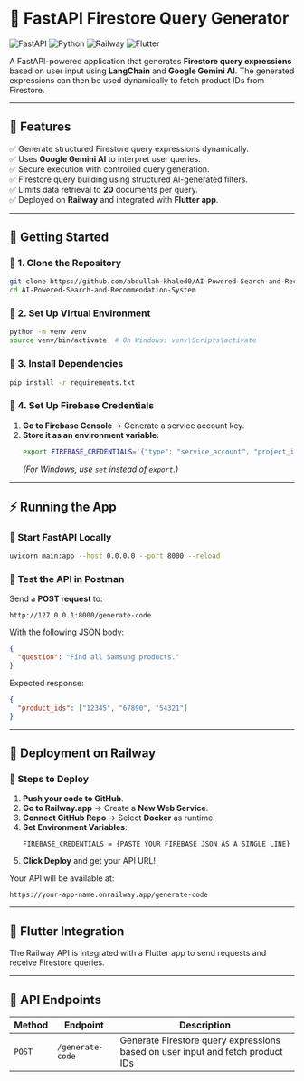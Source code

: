 # 🚀 FastAPI Firestore Query Generator

![FastAPI](https://img.shields.io/badge/FastAPI-005571?style=for-the-badge&logo=fastapi)
![Python](https://img.shields.io/badge/Python-3.12-blue?style=for-the-badge&logo=python)
![Railway](https://img.shields.io/badge/Deployed%20on-Railway-46a2f1?style=for-the-badge)
![Flutter](https://img.shields.io/badge/Integrated%20with-Flutter-02569B?style=for-the-badge&logo=flutter)

A FastAPI-powered application that generates **Firestore query expressions** based on user input using **LangChain** and **Google Gemini AI**. The generated expressions can then be used dynamically to fetch product IDs from Firestore.

---

## 📌 Features
✅ Generate structured Firestore query expressions dynamically.  
✅ Uses **Google Gemini AI** to interpret user queries.  
✅ Secure execution with controlled query generation.  
✅ Firestore query building using structured AI-generated filters.  
✅ Limits data retrieval to **20** documents per query.  
✅ Deployed on **Railway** and integrated with **Flutter app**.  

---

## 🚀 Getting Started

### 🔹 1. Clone the Repository
```bash
git clone https://github.com/abdullah-khaled0/AI-Powered-Search-and-Recommendation-System.git
cd AI-Powered-Search-and-Recommendation-System
```

### 🔹 2. Set Up Virtual Environment
```bash
python -m venv venv
source venv/bin/activate  # On Windows: venv\Scripts\activate
```

### 🔹 3. Install Dependencies
```bash
pip install -r requirements.txt
```

### 🔹 4. Set Up Firebase Credentials
1. **Go to Firebase Console** → Generate a service account key.
2. **Store it as an environment variable**:
   ```bash
   export FIREBASE_CREDENTIALS='{"type": "service_account", "project_id": "your-project" ... }'
   ```
   *(For Windows, use `set` instead of `export`.)*

---

## ⚡ Running the App

### 🚀 Start FastAPI Locally
```bash
uvicorn main:app --host 0.0.0.0 --port 8000 --reload
```

### 📡 Test the API in Postman
Send a **POST request** to:
```
http://127.0.0.1:8000/generate-code
```
With the following JSON body:
```json
{
  "question": "Find all Samsung products."
}
```
Expected response:
```json
{
  "product_ids": ["12345", "67890", "54321"]
}
```

---

## 🚀 Deployment on Railway
### 🔹 Steps to Deploy
1. **Push your code to GitHub**.
2. **Go to Railway.app** → Create a **New Web Service**.
3. **Connect GitHub Repo** → Select **Docker** as runtime.
4. **Set Environment Variables**:
   ```
   FIREBASE_CREDENTIALS = {PASTE YOUR FIREBASE JSON AS A SINGLE LINE}
   ```
5. **Click Deploy** and get your API URL!

Your API will be available at:  
```
https://your-app-name.onrailway.app/generate-code
```

---

## 📲 Flutter Integration
The Railway API is integrated with a Flutter app to send requests and receive Firestore queries.


---

## 📜 API Endpoints
| Method | Endpoint | Description |
|--------|----------|-------------|
| `POST` | `/generate-code` | Generate Firestore query expressions based on user input and fetch product IDs |
